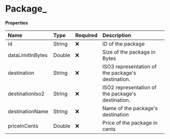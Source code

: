# Package\_

**Properties**

| Name             | Type   | Required | Description                                       |
| :--------------- | :----- | :------- | :------------------------------------------------ |
| id               | String | ❌       | ID of the package                                 |
| dataLimitInBytes | Double | ❌       | Size of the package in Bytes                      |
| destination      | String | ❌       | ISO3 representation of the package's destination. |
| destinationIso2  | String | ❌       | ISO2 representation of the package's destination. |
| destinationName  | String | ❌       | Name of the package's destination                 |
| priceInCents     | Double | ❌       | Price of the package in cents                     |
